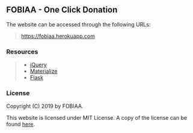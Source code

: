 FOBIAA - One Click Donation
---


The website can be accessed through the following URLs:
> https://fobiaa.herokuapp.com


### Resources
> - [jQuery](https://github.com/jquery/jquery)
> - [Materialize](https://github.com/dogfalo/materialize)
> - [Flask](http://flask.pocoo.org/)


### License

Copyright (C) 2019 by FOBIAA.

This website is licensed under MIT License. A copy of the license can be found [here](./LICENSE.md).
